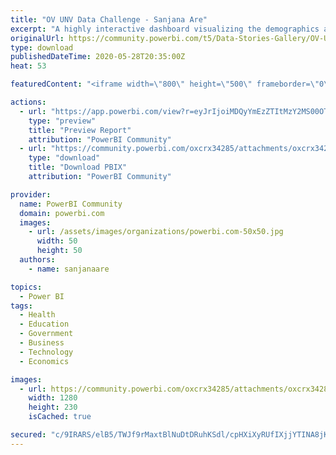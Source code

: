 ```yaml
---
title: "OV UNV Data Challenge - Sanjana Are"
excerpt: "A highly interactive dashboard visualizing the demographics and geographic mobilization of UNV volunteers from 2008-2019."
originalUrl: https://community.powerbi.com/t5/Data-Stories-Gallery/OV-UNV-Data-Challenge-Sanjana-Are/m-p/1128166
type: download
publishedDateTime: 2020-05-28T20:35:00Z
heat: 53

featuredContent: "<iframe width=\"800\" height=\"500\" frameborder=\"0\" src=\"https://app.powerbi.com/view?r=eyJrIjoiMDQyYmEzZTItMzY2MS00OThmLWEyNWQtMDA2YjY2ZGVmYjg4IiwidCI6IjRjY2NhM2I1LTcxY2QtNGU2ZC05NzRiLTRkOWJlYjk2YzZkNiIsImMiOjN9\"></iframe>"

actions:
  - url: "https://app.powerbi.com/view?r=eyJrIjoiMDQyYmEzZTItMzY2MS00OThmLWEyNWQtMDA2YjY2ZGVmYjg4IiwidCI6IjRjY2NhM2I1LTcxY2QtNGU2ZC05NzRiLTRkOWJlYjk2YzZkNiIsImMiOjN9"
    type: "preview"
    title: "Preview Report"
    attribution: "PowerBI Community"
  - url: "https://community.powerbi.com/oxcrx34285/attachments/oxcrx34285/DataStoriesGallery/4021/2/OV-UNV-Data-Challenge-Sanjana-Are.pbix"
    type: "download"
    title: "Download PBIX"
    attribution: "PowerBI Community"

provider:
  name: PowerBI Community
  domain: powerbi.com
  images:
    - url: /assets/images/organizations/powerbi.com-50x50.jpg
      width: 50
      height: 50
  authors:
    - name: sanjanaare

topics:
  - Power BI
tags:
  - Health
  - Education
  - Government
  - Business
  - Technology
  - Economics

images:
  - url: https://community.powerbi.com/oxcrx34285/attachments/oxcrx34285/DataStoriesGallery/4021/1/1280px-UN_Volunteers_logo.svg.png
    width: 1280
    height: 230
    isCached: true

secured: "c/9IRARS/elB5/TWJf9rMaxtBlNuDtDRuhKSdl/cpHXiXyRUfIXjjYTINA8jKs0yG+VZF8YqQ5yDivSYyFjuAdPOlsPR3J1U64kIOfRZGLd1mQ42gvX6KJXUCf82fp9AL7C0T1BlwuRj1qZo0v5QhU8nv3+yTqyP83+sG+v3Ml69bRPw4XmWvULwZTH9a4K4e/iubPUPI9HN31jm9+KXPqCBnnyN5OQj+Y27Cj8C2827HRDbsFppUlnx4VqKqfZWNObaeWvTlQ9ytFawOkzF0WDR6kb1fcGpBpCQ/PWthEq9/V2Ch858EYdhRaMC4rxCMB56YOGkr6Vdq5kh8AE/BfYEZJsl9+victKI2AvVOMLuJKnjPHwaPpm5AIg2aKWaU04S8MzZGad3OX0XTXxwHA==;OkXeCmBWTSWBBsmmcjclEg=="
---
```



